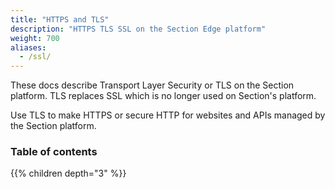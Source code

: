```yaml
---
title: "HTTPS and TLS"
description: "HTTPS TLS SSL on the Section Edge platform"
weight: 700
aliases:
  - /ssl/
---
```


These docs describe Transport Layer Security or TLS on the Section platform. TLS replaces SSL which is no longer used on Section's platform. 

Use TLS to make HTTPS or secure HTTP for websites and APIs managed by the Section platform. 


### Table of contents

{{% children depth="3" %}}
